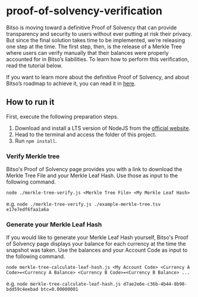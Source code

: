 # proof-of-solvency-verification

Bitso is moving toward a definitive Proof of Solvency that can provide transparency and security to users without ever
putting at risk their privacy. But since the final solution takes time to be implemented, we’re releasing one step at
the time. The first step, then, is the release of a Merkle Tree where users can verify manually that their balances were
properly accounted for in Bitso’s liabilities. To learn how to perform this verification, read the tutorial below.

If you want to learn more about the definitive Proof of Solvency, and about Bitso’s roadmap to achieve it, you can read
it in [here](https://blog.bitso.com/bitso/the-proof-that-matters).

## How to run it

First, execute the following preparation steps.

1. Download and install a LTS version of NodeJS from the [official website](https://nodejs.org/en/).
2. Head to the terminal and access the folder of this project.
3. Run `npm install`.

### Verify Merkle tree

Bitso's Proof of Solvency page provides you with a link to download the Merkle Tree File and your Merkle Leaf Hash.
Use those as input to the following command.

`node ./merkle-tree-verify.js <Merkle Tree File> <My Merkle Leaf Hash>`

e.g. `node ./merkle-tree-verify.js ./example-merkle-tree.tsv e17e7edf6faa1a6a`

### Generate your Merkle Leaf Hash

If you would like to generate your Merkle Leaf Hash yourself, Bitso's Proof of Solvency page displays your balance for
each currency at the time the snapshot was taken. Use the balances and your Account Code as input to the following
command.

`node merkle-tree-calculate-leaf-hash.js <My Account Code> <Currency A Code>=<Currency A Balance> <Currency B Code>=<Currency B Balance> ...`

e.g. `node merkle-tree-calculate-leaf-hash.js d7ae2e6e-c36b-4b44-8b98-bdd59c4eebad btc=0.00000001`
